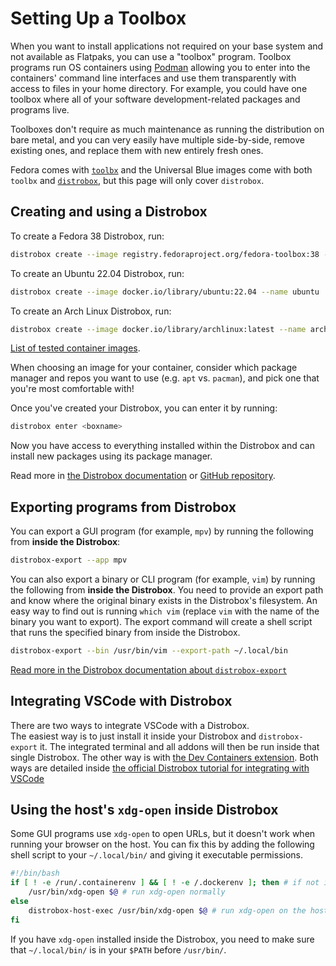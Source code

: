 # Setting Up a Toolbox

When you want to install applications not required on your base system and not available as Flatpaks, you can use a "toolbox" program. Toolbox programs run OS containers using [Podman](https://podman.io/) allowing you to enter into the containers' command line interfaces and use them transparently with access to files in your home directory. For example, you could have one toolbox where all of your software development-related packages and programs live.

Toolboxes don't require as much maintenance as running the distribution on bare metal, and you can very easily have multiple side-by-side, remove existing ones, and replace them with new entirely fresh ones.

Fedora comes with [`toolbx`](https://containertoolbx.org/) and the Universal Blue images come with both `toolbx` and [`distrobox`](https://distrobox.privatedns.org/), but this page will only cover `distrobox`.

## Creating and using a Distrobox

To create a Fedora 38 Distrobox, run:

```bash
distrobox create --image registry.fedoraproject.org/fedora-toolbox:38 --name fedora
```

To create an Ubuntu 22.04 Distrobox, run:

```bash
distrobox create --image docker.io/library/ubuntu:22.04 --name ubuntu
```

To create an Arch Linux Distrobox, run:

```bash
distrobox create --image docker.io/library/archlinux:latest --name arch
```

[List of tested container images](https://distrobox.privatedns.org/compatibility/#containers-distros).

When choosing an image for your container, consider which package manager and repos you want to use (e.g. `apt` vs. `pacman`), and pick one that you're most comfortable with!

Once you've created your Distrobox, you can enter it by running:

```bash
distrobox enter <boxname>
```

Now you have access to everything installed within the Distrobox and can install new packages using its package manager.

Read more in [the Distrobox documentation](https://distrobox.privatedns.org/) or [GitHub repository](https://github.com/89luca89/distrobox).

## Exporting programs from Distrobox

You can export a GUI program (for example, `mpv`) by running the following from **inside the Distrobox**:

```bash
distrobox-export --app mpv
```

You can also export a binary or CLI program (for example, `vim`) by running the following from **inside the Distrobox**. You need to provide an export path and know where the original binary exists in the Distrobox's filesystem. An easy way to find out is running `which vim` (replace `vim` with the name of the binary you want to export). The export command will create a shell script that runs the specified binary from inside the Distrobox.

```bash
distrobox-export --bin /usr/bin/vim --export-path ~/.local/bin
```

[Read more in the Distrobox documentation about `distrobox-export`](https://distrobox.privatedns.org/usage/distrobox-export/)

## Integrating VSCode with Distrobox

There are two ways to integrate VSCode with a Distrobox.  
The easiest way is to just install it inside your Distrobox and `distrobox-export` it. The integrated terminal and all addons will then be run inside that single Distrobox. The other way is with [the Dev Containers extension](https://marketplace.visualstudio.com/items?itemName=ms-vscode-remote.remote-containers).
Both ways are detailed inside [the official Distrobox tutorial for integrating with VSCode](https://distrobox.privatedns.org/posts/integrate_vscode_distrobox/)

## Using the host's `xdg-open` inside Distrobox

Some GUI programs use `xdg-open` to open URLs, but it doesn't work when running your browser on the host.
You can fix this by adding the following shell script to your `~/.local/bin/` and giving it executable permissions.

```bash
#!/bin/bash
if [ ! -e /run/.containerenv ] && [ ! -e /.dockerenv ]; then # if not inside a container
    /usr/bin/xdg-open $@ # run xdg-open normally
else
	distrobox-host-exec /usr/bin/xdg-open $@ # run xdg-open on the host
fi
```

If you have `xdg-open` installed inside the Distrobox, you need to make sure that `~/.local/bin/` is in your `$PATH` before `/usr/bin/`.
